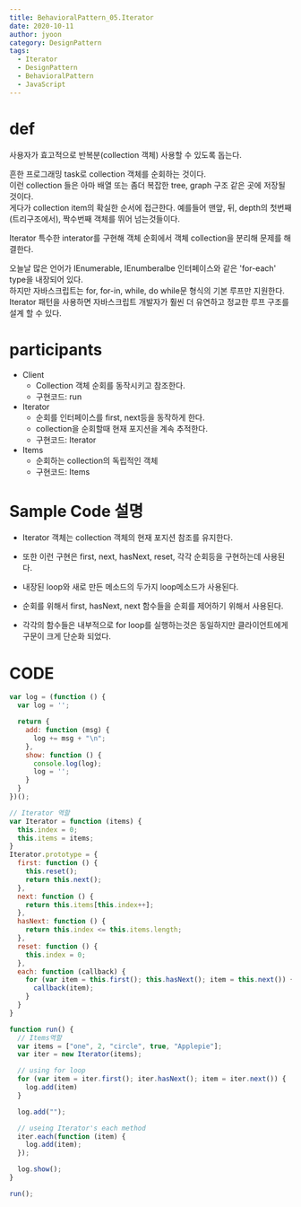 ```yaml
---
title: BehavioralPattern_05.Iterator
date: 2020-10-11
author: jyoon
category: DesignPattern
tags:
  - Iterator
  - DesignPattern
  - BehavioralPattern
  - JavaScript
---
```



# def
사용자가 효고적으로 반복분(collection 객체) 사용할 수 있도록 돕는다.  
  
흔한 프로그래밍 task로 collection 객체를 순회하는 것이다.  
이런 collection 들은 아마 배열 또는 좀더 복잡한 tree, graph 구조 같은 곳에 저장될 것이다.  
게다가 collection item의 확실한 순서에 접근한다. 예를들어 맨앞, 뒤, depth의 첫번째(트리구조에서), 짝수번째 객체를 뛰어 넘는것들이다.  
  
Iterator 특수한 interator를 구현해 객체 순회에서 객체 collection을 분리해 문제를 해결한다.  

오늘날 많은 언어가 IEnumerable, IEnumberalbe 인터페이스와 같은 'for-each' type을 내장되어 있다.  
하지만 자바스크립트는 for, for-in, while, do while문 형식의 기본 루프만 지원한다.  
Iterator 패턴을 사용하면 자바스크립트 개발자가 훨씬 더 유연하고 정교한 루프 구조를 설계 할 수 있다.  

# participants
  * Client 
    - Collection 객체 순회를 동작시키고 참조한다.
    - 구현코드: run
  * Iterator 
    - 순회를 인터페이스를 first, next등을 동작하게 한다.
    - collection을 순회할때 현재 포지션을 계속 추적한다.
    - 구현코드: Iterator
  * Items 
    - 순회하는 collection의 독립적인 객체
    - 구현코드: Items

# Sample Code 설명
  * Iterator 객체는 collection 객체의 현재 포지션 참조를 유지한다.
  * 또한 이런 구현은 first, next, hasNext, reset, 각각 순회등을 구현하는데 사용된다.
  
  * 내장된 loop와 새로 만든 메소드의 두가지 loop메소드가 사용된다.
  * 순회를 위해서 first, hasNext, next 함수들을 순회를 제어하기 위해서 사용된다.
  * 각각의 함수들은 내부적으로 for loop를 실행하는것은 동일하지만 클라이언트에게 구문이 크게 단순화 되었다.


# CODE
```js
var log = (function () {
  var log = '';

  return {
    add: function (msg) {
      log += msg + "\n";
    },
    show: function () {
      console.log(log);
      log = '';
    }
  }
})();

// Iterator 역할
var Iterator = function (items) {
  this.index = 0;
  this.items = items;
}
Iterator.prototype = {
  first: function () {
    this.reset();
    return this.next();
  },
  next: function () {
    return this.items[this.index++];
  },
  hasNext: function () {
    return this.index <= this.items.length;
  },
  reset: function () {
    this.index = 0;
  },
  each: function (callback) {
    for (var item = this.first(); this.hasNext(); item = this.next()) {
      callback(item);
    }
  }
}

function run() {
  // Items역할
  var items = ["one", 2, "circle", true, "Applepie"];
  var iter = new Iterator(items);

  // using for loop
  for (var item = iter.first(); iter.hasNext(); item = iter.next()) {
    log.add(item)
  }

  log.add("");

  // useing Iterator's each method
  iter.each(function (item) {
    log.add(item);
  });

  log.show();
}

run();
```